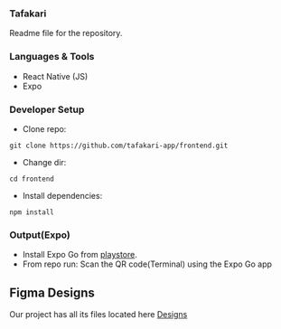 ### Tafakari
Readme file for the repository.

### Languages & Tools
- React Native (JS)
- Expo

### Developer Setup
- Clone repo:
```
git clone https://github.com/tafakari-app/frontend.git
```
- Change dir:
```
cd frontend
```
- Install dependencies:
```
npm install
```

### Output(Expo)
- Install Expo Go from [playstore](https://play.google.com/store/apps/details?id=host.exp.exponent).
- From repo run:
Scan the QR code(Terminal) using the Expo Go app


## Figma Designs
Our project has all its files located here [Designs](https://www.figma.com/file/6t9cd1JUvsxBRWChdrJOZf/tafakari-app?type=design&node-id=0%3A1&mode=design&t=CMpsDUDcdukgTRjc-1)

